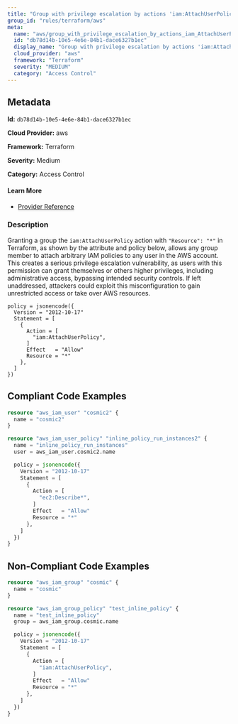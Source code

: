 ```yaml
---
title: "Group with privilege escalation by actions 'iam:AttachUserPolicy'"
group_id: "rules/terraform/aws"
meta:
  name: "aws/group_with_privilege_escalation_by_actions_iam_AttachUserPolicy"
  id: "db78d14b-10e5-4e6e-84b1-dace6327b1ec"
  display_name: "Group with privilege escalation by actions 'iam:AttachUserPolicy'"
  cloud_provider: "aws"
  framework: "Terraform"
  severity: "MEDIUM"
  category: "Access Control"
---
```

## Metadata

**Id:** `db78d14b-10e5-4e6e-84b1-dace6327b1ec`

**Cloud Provider:** aws

**Framework:** Terraform

**Severity:** Medium

**Category:** Access Control

#### Learn More

 - [Provider Reference](https://registry.terraform.io/providers/hashicorp/aws/latest/docs/resources/iam_group_policy#policy)

### Description

 Granting a group the `iam:AttachUserPolicy` action with `"Resource": "*"` in Terraform, as shown by the attribute and policy below, allows any group member to attach arbitrary IAM policies to any user in the AWS account. This creates a serious privilege escalation vulnerability, as users with this permission can grant themselves or others higher privileges, including administrative access, bypassing intended security controls. If left unaddressed, attackers could exploit this misconfiguration to gain unrestricted access or take over AWS resources.

```
policy = jsonencode({
  Version = "2012-10-17"
  Statement = [
    {
      Action = [
        "iam:AttachUserPolicy",
      ]
      Effect   = "Allow"
      Resource = "*"
    },
  ]
})
```


## Compliant Code Examples
```terraform
resource "aws_iam_user" "cosmic2" {
  name = "cosmic2"
}

resource "aws_iam_user_policy" "inline_policy_run_instances2" {
  name = "inline_policy_run_instances"
  user = aws_iam_user.cosmic2.name

  policy = jsonencode({
    Version = "2012-10-17"
    Statement = [
      {
        Action = [
          "ec2:Describe*",
        ]
        Effect   = "Allow"
        Resource = "*"
      },
    ]
  })
}

```
## Non-Compliant Code Examples
```terraform
resource "aws_iam_group" "cosmic" {
  name = "cosmic"
}

resource "aws_iam_group_policy" "test_inline_policy" {
  name = "test_inline_policy"
  group = aws_iam_group.cosmic.name

  policy = jsonencode({
    Version = "2012-10-17"
    Statement = [
      {
        Action = [
          "iam:AttachUserPolicy",
        ]
        Effect   = "Allow"
        Resource = "*"
      },
    ]
  })
}

```